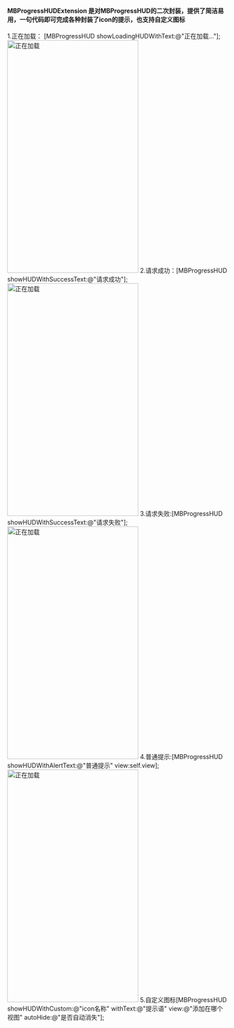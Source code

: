 #### MBProgressHUDExtension 是对MBProgressHUD的二次封装，提供了简洁易用，一句代码即可完成各种封装了icon的提示，也支持自定义图标
1.正在加载： [MBProgressHUD showLoadingHUDWithText:@"正在加载..."];
<img src="http://7qnbrb.com1.z0.glb.clouddn.com/Simulator%20Screen%20Shot%202017%E5%B9%B45%E6%9C%8829%E6%97%A5%20%E4%B8%8B%E5%8D%884.16.06.png" alt="正在加载" title="正在加载" width="300" height="533"/>
2.请求成功：[MBProgressHUD showHUDWithSuccessText:@"请求成功"];
<img src="http://7qnbrb.com1.z0.glb.clouddn.com/Simulator%20Screen%20Shot%202017%E5%B9%B45%E6%9C%8829%E6%97%A5%20%E4%B8%8B%E5%8D%884.15.57.png" alt="正在加载" title="正在加载" width="300" height="533"/>
3.请求失败:[MBProgressHUD showHUDWithSuccessText:@"请求失败"];
<img src="http://7qnbrb.com1.z0.glb.clouddn.com/Simulator%20Screen%20Shot%202017%E5%B9%B45%E6%9C%8829%E6%97%A5%20%E4%B8%8B%E5%8D%884.16.00.png" alt="正在加载" title="正在加载" width="300" height="533"/>
4.普通提示:[MBProgressHUD showHUDWithAlertText:@"普通提示" view:self.view];
<img src="http://7qnbrb.com1.z0.glb.clouddn.com/Simulator%20Screen%20Shot%202017%E5%B9%B45%E6%9C%8829%E6%97%A5%20%E4%B8%8B%E5%8D%884.16.03.png" alt="正在加载" title="正在加载" width="300" height="533"/>
5.自定义图标[MBProgressHUD showHUDWithCustom:@"icon名称" withText:@"提示语" view:@"添加在哪个视图" autoHide:@"是否自动消失"];



